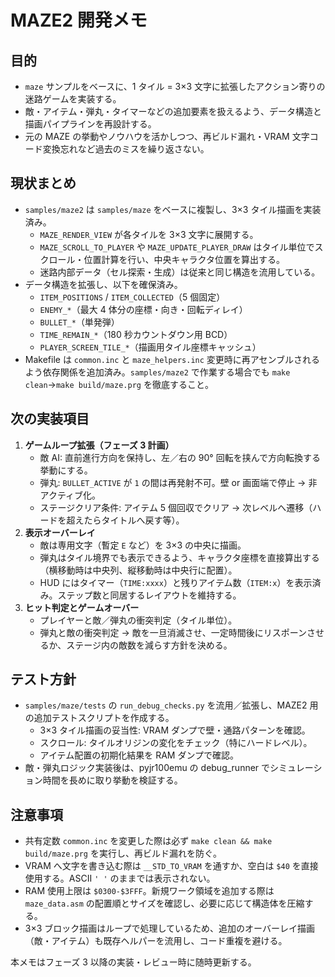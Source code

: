 # MAZE2 開発メモ

## 目的
- `maze` サンプルをベースに、1 タイル = 3×3 文字に拡張したアクション寄りの迷路ゲームを実装する。
- 敵・アイテム・弾丸・タイマーなどの追加要素を扱えるよう、データ構造と描画パイプラインを再設計する。
- 元の MAZE の挙動やノウハウを活かしつつ、再ビルド漏れ・VRAM 文字コード変換忘れなど過去のミスを繰り返さない。

## 現状まとめ
- `samples/maze2` は `samples/maze` をベースに複製し、3×3 タイル描画を実装済み。
  * `MAZE_RENDER_VIEW` が各タイルを 3×3 文字に展開する。
  * `MAZE_SCROLL_TO_PLAYER` や `MAZE_UPDATE_PLAYER_DRAW` はタイル単位でスクロール・位置計算を行い、中央キャラクタ位置を算出する。
  * 迷路内部データ（セル探索・生成）は従来と同じ構造を流用している。
- データ構造を拡張し、以下を確保済み。
  * `ITEM_POSITIONS` / `ITEM_COLLECTED`（5 個固定）
  * `ENEMY_*`（最大 4 体分の座標・向き・回転ディレイ）
  * `BULLET_*`（単発弾）
  * `TIME_REMAIN_*`（180 秒カウントダウン用 BCD）
  * `PLAYER_SCREEN_TILE_*`（描画用タイル座標キャッシュ）
- Makefile は `common.inc` と `maze_helpers.inc` 変更時に再アセンブルされるよう依存関係を追加済み。`samples/maze2` で作業する場合でも `make clean`→`make build/maze.prg` を徹底すること。

## 次の実装項目
1. **ゲームループ拡張（フェーズ 3 計画）**
   - 敵 AI: 直前進行方向を保持し、左／右の 90° 回転を挟んで方向転換する挙動にする。
   - 弾丸: `BULLET_ACTIVE` が `1` の間は再発射不可。壁 or 画面端で停止 → 非アクティブ化。
   - ステージクリア条件: アイテム 5 個回収でクリア → 次レベルへ遷移（ハードを超えたらタイトルへ戻す等）。
2. **表示オーバーレイ**
   - 敵は専用文字（暫定 `E` など）を 3×3 の中央に描画。
   - 弾丸はタイル境界でも表示できるよう、キャラクタ座標を直接算出する（横移動時は中央列、縦移動時は中央行に配置）。
   - HUD にはタイマー（`TIME:xxxx`）と残りアイテム数（`ITEM:x`）を表示済み。ステップ数と同居するレイアウトを維持する。
3. **ヒット判定とゲームオーバー**
   - プレイヤーと敵／弾丸の衝突判定（タイル単位）。
   - 弾丸と敵の衝突判定 → 敵を一旦消滅させ、一定時間後にリスポーンさせるか、ステージ内の敵数を減らす方針を決める。

## テスト方針
- `samples/maze/tests` の `run_debug_checks.py` を流用／拡張し、MAZE2 用の追加テストスクリプトを作成する。
  * 3×3 タイル描画の妥当性: VRAM ダンプで壁・通路パターンを確認。
  * スクロール: タイルオリジンの変化をチェック（特にハードレベル）。
  * アイテム配置の初期化結果を RAM ダンプで確認。
- 敵・弾丸ロジック実装後は、pyjr100emu の debug_runner でシミュレーション時間を長めに取り挙動を検証する。

## 注意事項
- 共有定数 `common.inc` を変更した際は必ず `make clean && make build/maze.prg` を実行し、再ビルド漏れを防ぐ。
- VRAM へ文字を書き込む際は `__STD_TO_VRAM` を通すか、空白は `$40` を直接使用する。ASCII `' '` のままでは表示されない。
- RAM 使用上限は `$0300-$3FFF`。新規ワーク領域を追加する際は `maze_data.asm` の配置順とサイズを確認し、必要に応じて構造体を圧縮する。
- 3×3 ブロック描画はループで処理しているため、追加のオーバーレイ描画（敵・アイテム）も既存ヘルパーを流用し、コード重複を避ける。

本メモはフェーズ 3 以降の実装・レビュー時に随時更新する。
